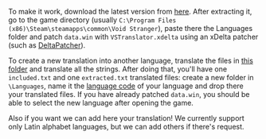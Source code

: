 To make it work, download the latest version from [here](https://github.com/GiAnMMV/Void-Stranger-International/releases/latest). After extracting it, go to the game directory (usually `C:\Program Files (x86)\Steam\steamapps\common\Void Stranger`), paste there the Languages folder and patch `data.win` with `VSTranslator.xdelta` using an xDelta patcher (such as [DeltaPatcher](https://www.romhacking.net/utilities/704/)).
 
To create a new translation into another language, translate the files in [this folder](/Languages/EN) and translate all the strings. After doing that, you'll have one `included.txt` and one `extracted.txt` translated files: create a new folder in `\Languages`, name it the [language code](https://en.wikipedia.org/wiki/List_of_ISO_639_language_codes) of your language and drop there your translated files. If you have already patched `data.win`, you should be able to select the new language after opening the game.

Also if you want we can add here your translation! We currently support only Latin alphabet languages, but we can add others if there's request.
